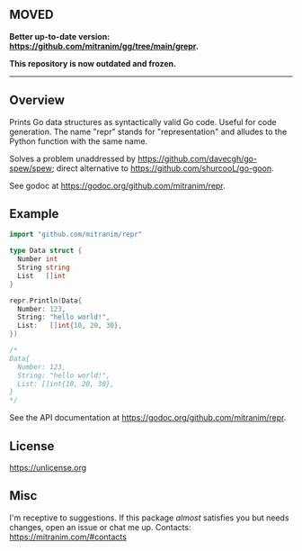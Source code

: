 ## MOVED 

**Better up-to-date version: https://github.com/mitranim/gg/tree/main/grepr.**

**This repository is now outdated and frozen.**

----

## Overview

Prints Go data structures as syntactically valid Go code. Useful for code generation. The name "repr" stands for "representation" and alludes to the Python function with the same name.

Solves a problem unaddressed by https://github.com/davecgh/go-spew/spew; direct alternative to https://github.com/shurcooL/go-goon.

See godoc at https://godoc.org/github.com/mitranim/repr.

## Example

```go
import "github.com/mitranim/repr"

type Data struct {
  Number int
  String string
  List   []int
}

repr.Println(Data{
  Number: 123,
  String: "hello world!",
  List:   []int{10, 20, 30},
})

/*
Data{
  Number: 123,
  String: "hello world!",
  List: []int{10, 20, 30},
}
*/
```

See the API documentation at https://godoc.org/github.com/mitranim/repr.

## License

https://unlicense.org

## Misc

I'm receptive to suggestions. If this package _almost_ satisfies you but needs changes, open an issue or chat me up. Contacts: https://mitranim.com/#contacts
